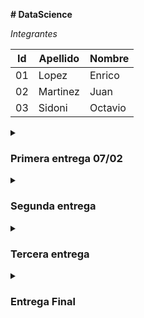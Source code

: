 
**# DataScience**

_Integrantes_ 


| Id | Apellido | Nombre |
|------------- | ------------- | ------------- |
| 01 | Lopez| Enrico |
| 02 | Martinez | Juan |
| 03 | Sidoni | Octavio |
<details>
<summary><h3>Primera entrega 07/02</summary>
<p>



</p>
</details>

<details>
<summary><h3>Segunda entrega</summary>
<p>

</p>
</details>

<details>
<summary><h3>Tercera entrega</summary>
<p>

</p>
</details>

<details>
<summary><h3>Entrega Final</summary>
<p>
</p>
</details>


 
 
